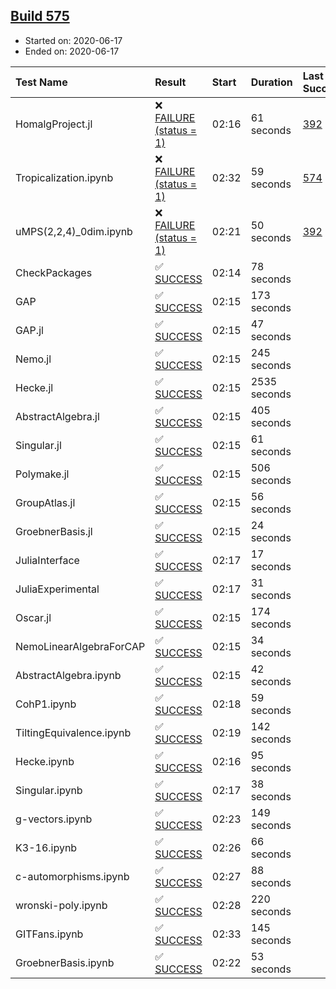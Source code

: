 ## [Build 575](https://oscarci.mathematik.uni-kl.de/job/oscar-julia-1.4/575/)

* Started on: 2020-06-17
* Ended on: 2020-06-17

| Test Name    | Result | Start | Duration | Last Success | First Failure |
|:-------------|:-------|:------|:---------|:-------------|:--------------|
| HomalgProject.jl | ❌ [FAILURE (status = 1)](https://oscarci.mathematik.uni-kl.de/job/oscar-julia-1.4/575/artifact/logs/build-575/HomalgProject.jl.log) | 02:16 | 61 seconds | [392](https://oscarci.mathematik.uni-kl.de/job/oscar-julia-1.4/392/) | [393](https://oscarci.mathematik.uni-kl.de/job/oscar-julia-1.4/393/) |
| Tropicalization.ipynb | ❌ [FAILURE (status = 1)](https://oscarci.mathematik.uni-kl.de/job/oscar-julia-1.4/575/artifact/logs/build-575/Tropicalization.ipynb.log) | 02:32 | 59 seconds | [574](https://oscarci.mathematik.uni-kl.de/job/oscar-julia-1.4/574/) | [575](https://oscarci.mathematik.uni-kl.de/job/oscar-julia-1.4/575/) |
| uMPS(2,2,4)_0dim.ipynb | ❌ [FAILURE (status = 1)](https://oscarci.mathematik.uni-kl.de/job/oscar-julia-1.4/575/artifact/logs/build-575/uMPS-2-2-4-_0dim.ipynb.log) | 02:21 | 50 seconds | [392](https://oscarci.mathematik.uni-kl.de/job/oscar-julia-1.4/392/) | [393](https://oscarci.mathematik.uni-kl.de/job/oscar-julia-1.4/393/) |
| CheckPackages | ✅ [SUCCESS](https://oscarci.mathematik.uni-kl.de/job/oscar-julia-1.4/575/artifact/logs/build-575/CheckPackages.log) | 02:14 | 78 seconds |  |  |
| GAP | ✅ [SUCCESS](https://oscarci.mathematik.uni-kl.de/job/oscar-julia-1.4/575/artifact/logs/build-575/GAP.log) | 02:15 | 173 seconds |  |  |
| GAP.jl | ✅ [SUCCESS](https://oscarci.mathematik.uni-kl.de/job/oscar-julia-1.4/575/artifact/logs/build-575/GAP.jl.log) | 02:15 | 47 seconds |  |  |
| Nemo.jl | ✅ [SUCCESS](https://oscarci.mathematik.uni-kl.de/job/oscar-julia-1.4/575/artifact/logs/build-575/Nemo.jl.log) | 02:15 | 245 seconds |  |  |
| Hecke.jl | ✅ [SUCCESS](https://oscarci.mathematik.uni-kl.de/job/oscar-julia-1.4/575/artifact/logs/build-575/Hecke.jl.log) | 02:15 | 2535 seconds |  |  |
| AbstractAlgebra.jl | ✅ [SUCCESS](https://oscarci.mathematik.uni-kl.de/job/oscar-julia-1.4/575/artifact/logs/build-575/AbstractAlgebra.jl.log) | 02:15 | 405 seconds |  |  |
| Singular.jl | ✅ [SUCCESS](https://oscarci.mathematik.uni-kl.de/job/oscar-julia-1.4/575/artifact/logs/build-575/Singular.jl.log) | 02:15 | 61 seconds |  |  |
| Polymake.jl | ✅ [SUCCESS](https://oscarci.mathematik.uni-kl.de/job/oscar-julia-1.4/575/artifact/logs/build-575/Polymake.jl.log) | 02:15 | 506 seconds |  |  |
| GroupAtlas.jl | ✅ [SUCCESS](https://oscarci.mathematik.uni-kl.de/job/oscar-julia-1.4/575/artifact/logs/build-575/GroupAtlas.jl.log) | 02:15 | 56 seconds |  |  |
| GroebnerBasis.jl | ✅ [SUCCESS](https://oscarci.mathematik.uni-kl.de/job/oscar-julia-1.4/575/artifact/logs/build-575/GroebnerBasis.jl.log) | 02:15 | 24 seconds |  |  |
| JuliaInterface | ✅ [SUCCESS](https://oscarci.mathematik.uni-kl.de/job/oscar-julia-1.4/575/artifact/logs/build-575/JuliaInterface.log) | 02:17 | 17 seconds |  |  |
| JuliaExperimental | ✅ [SUCCESS](https://oscarci.mathematik.uni-kl.de/job/oscar-julia-1.4/575/artifact/logs/build-575/JuliaExperimental.log) | 02:17 | 31 seconds |  |  |
| Oscar.jl | ✅ [SUCCESS](https://oscarci.mathematik.uni-kl.de/job/oscar-julia-1.4/575/artifact/logs/build-575/Oscar.jl.log) | 02:15 | 174 seconds |  |  |
| NemoLinearAlgebraForCAP | ✅ [SUCCESS](https://oscarci.mathematik.uni-kl.de/job/oscar-julia-1.4/575/artifact/logs/build-575/NemoLinearAlgebraForCAP.log) | 02:15 | 34 seconds |  |  |
| AbstractAlgebra.ipynb | ✅ [SUCCESS](https://oscarci.mathematik.uni-kl.de/job/oscar-julia-1.4/575/artifact/logs/build-575/AbstractAlgebra.ipynb.log) | 02:15 | 42 seconds |  |  |
| CohP1.ipynb | ✅ [SUCCESS](https://oscarci.mathematik.uni-kl.de/job/oscar-julia-1.4/575/artifact/logs/build-575/CohP1.ipynb.log) | 02:18 | 59 seconds |  |  |
| TiltingEquivalence.ipynb | ✅ [SUCCESS](https://oscarci.mathematik.uni-kl.de/job/oscar-julia-1.4/575/artifact/logs/build-575/TiltingEquivalence.ipynb.log) | 02:19 | 142 seconds |  |  |
| Hecke.ipynb | ✅ [SUCCESS](https://oscarci.mathematik.uni-kl.de/job/oscar-julia-1.4/575/artifact/logs/build-575/Hecke.ipynb.log) | 02:16 | 95 seconds |  |  |
| Singular.ipynb | ✅ [SUCCESS](https://oscarci.mathematik.uni-kl.de/job/oscar-julia-1.4/575/artifact/logs/build-575/Singular.ipynb.log) | 02:17 | 38 seconds |  |  |
| g-vectors.ipynb | ✅ [SUCCESS](https://oscarci.mathematik.uni-kl.de/job/oscar-julia-1.4/575/artifact/logs/build-575/g-vectors.ipynb.log) | 02:23 | 149 seconds |  |  |
| K3-16.ipynb | ✅ [SUCCESS](https://oscarci.mathematik.uni-kl.de/job/oscar-julia-1.4/575/artifact/logs/build-575/K3-16.ipynb.log) | 02:26 | 66 seconds |  |  |
| c-automorphisms.ipynb | ✅ [SUCCESS](https://oscarci.mathematik.uni-kl.de/job/oscar-julia-1.4/575/artifact/logs/build-575/c-automorphisms.ipynb.log) | 02:27 | 88 seconds |  |  |
| wronski-poly.ipynb | ✅ [SUCCESS](https://oscarci.mathematik.uni-kl.de/job/oscar-julia-1.4/575/artifact/logs/build-575/wronski-poly.ipynb.log) | 02:28 | 220 seconds |  |  |
| GITFans.ipynb | ✅ [SUCCESS](https://oscarci.mathematik.uni-kl.de/job/oscar-julia-1.4/575/artifact/logs/build-575/GITFans.ipynb.log) | 02:33 | 145 seconds |  |  |
| GroebnerBasis.ipynb | ✅ [SUCCESS](https://oscarci.mathematik.uni-kl.de/job/oscar-julia-1.4/575/artifact/logs/build-575/GroebnerBasis.ipynb.log) | 02:22 | 53 seconds |  |  |
